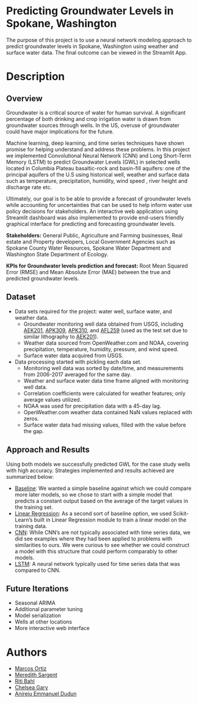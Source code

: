 # **Predicting Groundwater Levels in Spokane, Washington**
The purpose of this project is to use a neural network modeling approach to predict groundwater levels in Spokane, Washington using weather and surface water data. The final outcome can be viewed in the Streamlit App.
# **Description**

## **Overview**

Groundwater is a critical source of water for human survival. A significant percentage of both drinking and crop irrigation water is drawn from groundwater sources through wells. In the US, overuse of groundwater could have major implications for the future.

Machine learning, deep learning, and time series techniques have shown promise for helping understand and address these problems. In this project  we implemented Convolutional Neural Network (CNN) and Long Short-Term Memory (LSTM) to predict Groundwater Levels (GWL) in selected wells located in Columbia Plateau basaltic-rock and basin-fill aquifers: one of the principal aquifers of the U.S  using  historical well, weather and surface data such as  temperature, precipitation,  humidity, wind speed , river height and discharge rate etc.

Ultimately, our goal is to be able to provide a forecast of groundwater levels while accounting for uncertainties that can be used to help inform water use policy decisions for stakeholders. An interactive web application using Streamlit dashboard was also implemented to provide end-users friendly graphical interface for predicting and forecasting groundwater levels.

**Stakeholders:** General Public, Agriculture and Farming businesses, Real estate and Property developers, Local Government Agencies such as Spokane County Water Resources, Spokane Water Department and Washington State Department of Ecology.

**KPIs for Groundwater levels prediction and forecast:** Root Mean Squared Error (RMSE) and Mean Absolute Error (MAE) between the true and predicted groundwater levels.

## **Dataset**

* Data sets required for the project: water well, surface water, and weather data.
  * Groundwater monitoring well data obtained from USGS, including [AEK201](https://cida.usgs.gov/ngwmn/provider/WAECY/site/100018881/), [APK309](https://cida.usgs.gov/ngwmn/provider/WAECY/site/100080103/), [APK310](https://cida.usgs.gov/ngwmn/provider/WAECY/site/100080102/), and [AFL259](https://cida.usgs.gov/ngwmn/provider/WAECY/site/100079507/) (used as the test set due to similar lithography to [AEK201](https://cida.usgs.gov/ngwmn/provider/WAECY/site/100018881/)).
  * Weather data sourced from OpenWeather.com and NOAA, covering precipitation, temperature, humidity, pressure, and wind speed.
  * Surface water data acquired from USGS.
* Data processing started with pickling each data set.
  * Monitoring well data was sorted by date/time, and measurements from 2006-2017 averaged for the same day.
  * Weather and surface water data time frame aligned with monitoring well data.
  * Correlation coefficients were calculated for weather features; only average values utilized.
  * NOAA was used for precipitation data with a 45-day lag.
  * OpenWeather.com weather data contained NaN values replaced with zeros.
  * Surface water data had missing values, filled with the value before the gap.

## **Approach and Results**

Using both models we successfully predicted GWL for the case study wells with high accuracy. Strategies implemented and results achieved are summarized below:
* [Baseline](https://github.com/meresar/erdos_groundwater/blob/main/models/Model_Demo_Baseline.ipynb): We wanted a simple baseline against which we could compare more later models, so we chose to start with a simple model that predicts a constant output based on the average of the target values in the training set.
* [Linear Regression](https://github.com/meresar/erdos_groundwater/blob/main/models/Model_Demo_LinearRegression.ipynb): As a second sort of baseline option, we used Scikit-Learn’s built in Linear Regression module to train a linear model on the training data.
* [CNN](https://github.com/meresar/erdos_groundwater/blob/main/models/Model_Demo_CNN.ipynb): While CNN’s are not typically associated with time series data, we did see examples where they had been applied to problems with similarities to ours. We were curious to see whether we could construct a model with this structure that could perform comparably to other models.
* [LSTM](https://github.com/meresar/erdos_groundwater/blob/main/models/Model_Demo_LSTM.ipynb): A neural network typically used for time series data that was compared to CNN.

## **Future Iterations**
* Seasonal ARIMA
* Additional parameter tuning
* Model serialization
* Wells at other locations
* More interactive web interface

# **Authors**
* [Marcos Ortiz](https://www.linkedin.com/in/passpassthemath/)
* [Meredith Sargent](https://www.linkedin.com/in/meresar/)
* [Riti Bahl](https://www.linkedin.com/in/ritibahl/)
* [Chelsea Gary](https://www.linkedin.com/in/chelseargary/)
* [Anireju Emmanuel Dudun](https://www.linkedin.com/in/anireju-emmanuel-dudun-78359153/)
